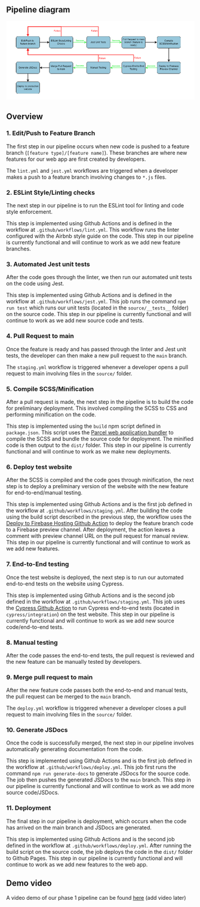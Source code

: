## Pipeline diagram
![Pipeline diagram](phase1.drawio.png)

## Overview
  
### 1. Edit/Push to Feature Branch
The first step in our pipeline occurs when new code is pushed to a feature branch (`[feature type]/[feature name]`). These branches are where new features for our web app are first created by developers. 

The `lint.yml` and `jest.yml` workflows are triggered when a developer makes a push to a feature branch involving changes to `*.js` files. 

### 2. ESLint Style/Linting checks 
The next step in our pipeline is to run the ESLint tool for linting and code style enforcement.

This step is implemented using Github Actions and is defined in the workflow at `.github/workflows/lint.yml`. This workflow runs the linter configured with the Airbnb style guide on the code. This step in our pipeline is currently functional and will continue to work as we add new feature branches. 

### 3. Automated Jest unit tests
After the code goes through the linter, we then run our automated unit tests on the code using Jest. 

This step is implemented using Github Actions and is defined in the workflow at `.github/workflows/jest.yml`. This job runs the command `npm run test` which runs our unit tests (located in the `source/__tests__` folder) on the source code. This step in our pipeline is currently functional and will continue to work as we add new source code and tests. 

### 4. Pull Request to main
Once the feature is ready and has passed through the linter and Jest unit tests, the developer can then make a new pull request to the `main` branch.

The `staging.yml` workflow is triggered whenever a developer opens a pull request to main involving files in the `source/` folder. 

### 5. Compile SCSS/Minification
After a pull request is made, the next step in the pipeline is to build the code for preliminary deployment. This involved compiling the SCSS to CSS and performing minification on the code. 

This step is implemented using the `build` npm script defined in `package.json`. This script uses the [Parcel web application bundler](https://www.npmjs.com/package/parcel) to compile the SCSS and bundle the source code for deployment. The minified code is then output to the `dist/` folder. This step in our pipeline is currently functional and will continue to work as we make new deployments. 

### 6. Deploy test website 
After the SCSS is compiled and the code goes through minification, the next step is to deploy a preliminary version of the website with the new feature for end-to-end/manual testing. 

This step is implemented using Github Actions and is the first job defined in the workflow at `.github/workflows/staging.yml`. After building the code using the build script described in the previous step, the workflow uses the [Deploy to Firebase Hosting Github Action](https://github.com/marketplace/actions/deploy-to-firebase-hosting) to deploy the feature branch code to a Firebase preview channel. After deployment, the action leaves a comment with preview channel URL on the pull request for manual review. This step in our pipeline is currently functional and will continue to work as we add new features. 

### 7. End-to-End testing
Once the test website is deployed, the next step is to run our automated end-to-end tests on the website using Cypress. 

This step is implemented using Github Actions and is the second job defined in the workflow at `.github/workflows/staging.yml`. This job uses the [Cypress Github Action](https://github.com/marketplace/actions/cypress-io) to run Cypress end-to-end tests (located in `cypress/integration`) on the test website. This step in our pipeline is currently functional and will continue to work as we add new source code/end-to-end tests. 

### 8. Manual testing 
After the code passes the end-to-end tests, the pull request is reviewed and the new feature can be manually tested by developers. 

### 9. Merge pull request to main
After the new feature code passes both the end-to-end and manual tests, the pull request can be merged to the `main` branch. 

The `deploy.yml` workflow is triggered whenever a developer closes a pull request to main involving files in the `source/` folder.

### 10. Generate JSDocs
Once the code is successfully merged, the next step in our pipeline involves automatically generating documentation from the code. 

This step is implemented using Github Actions and is the first job defined in the workflow at `.github/workflows/deploy.yml`. This job first runs the command `npm run generate-docs` to generate JSDocs for the source code. The job then pushes the generated JSDocs to the `main` branch. This step in our pipeline is currently functional and will continue to work as we add more source code/JSDocs.

### 11. Deployment
The final step in our pipeline is deployment, which occurs when the code has arrived on the main branch and JSDocs are generated.  

This step is implemented using Github Actions and is the second job defined in the workflow at `.github/workflows/deploy.yml`. After running the build script on the source code, the job deploys the code in the `dist/` folder to Github Pages. This step in our pipeline is currently functional and will continue to work as we add new features to the web app. 

## Demo video
A video demo of our phase 1 pipeline can be found [here]() (add video later)